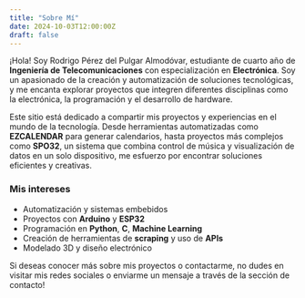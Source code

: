 ```yaml
---
title: "Sobre Mí"
date: 2024-10-03T12:00:00Z
draft: false
---
```


¡Hola! Soy Rodrigo Pérez del Pulgar Almodóvar, estudiante de cuarto año de **Ingeniería de Telecomunicaciones** con especialización en **Electrónica**. Soy un apasionado de la creación y automatización de soluciones tecnológicas, y me encanta explorar proyectos que integren diferentes disciplinas como la electrónica, la programación y el desarrollo de hardware.

Este sitio está dedicado a compartir mis proyectos y experiencias en el mundo de la tecnología. Desde herramientas automatizadas como **EZCALENDAR** para generar calendarios, hasta proyectos más complejos como **SPO32**, un sistema que combina control de música y visualización de datos en un solo dispositivo, me esfuerzo por encontrar soluciones eficientes y creativas.

### Mis intereses

- Automatización y sistemas embebidos
- Proyectos con **Arduino** y **ESP32**
- Programación en **Python**, **C**, **Machine Learning**
- Creación de herramientas de **scraping** y uso de **APIs**
- Modelado 3D y diseño electrónico

Si deseas conocer más sobre mis proyectos o contactarme, no dudes en visitar mis redes sociales o enviarme un mensaje a través de la sección de contacto!

